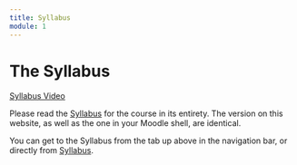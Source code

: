 ```yaml
---
title: Syllabus
module: 1
---
```


# The Syllabus

<!-- rebuild this video -->

<a href="//www.youtube.com/embed/PCh0WZqN9Cg" data-lity>Syllabus Video</a>

Please read the <a href="https://moodle.umt.edu/pluginfile.php/2008071/course/section/627635/Syllabus.pdf?time=1590768842791">Syllabus</a> for the course in its entirety. The version on this website, as well as the one in your Moodle shell, are identical.

You can get to the Syllabus from the tab up above in the navigation bar, or directly from <a href="https://moodle.umt.edu/pluginfile.php/2008071/course/section/627635/Syllabus.pdf?time=1590768842791" target="_blank">Syllabus</a>.

